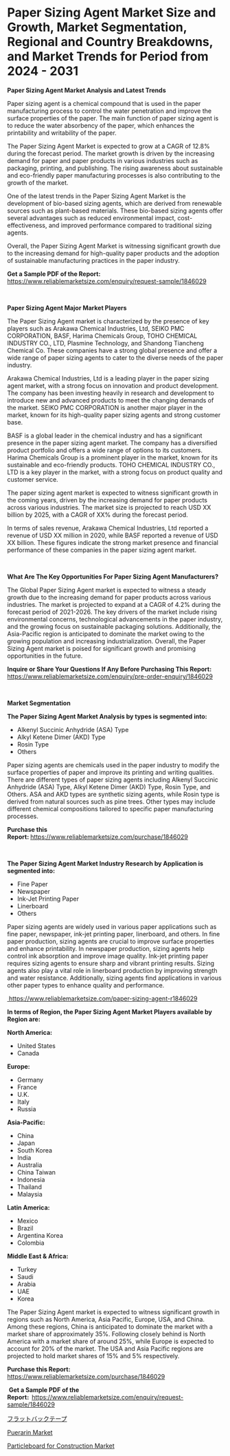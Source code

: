 <p><h1>Paper Sizing Agent Market Size and Growth, Market Segmentation, Regional and Country Breakdowns, and Market Trends for Period from 2024 -  2031</h1></p><p><strong>Paper Sizing Agent Market Analysis and Latest Trends</strong></p>
<p><p>Paper sizing agent is a chemical compound that is used in the paper manufacturing process to control the water penetration and improve the surface properties of the paper. The main function of paper sizing agent is to reduce the water absorbency of the paper, which enhances the printability and writability of the paper.</p><p>The Paper Sizing Agent Market is expected to grow at a CAGR of 12.8% during the forecast period. The market growth is driven by the increasing demand for paper and paper products in various industries such as packaging, printing, and publishing. The rising awareness about sustainable and eco-friendly paper manufacturing processes is also contributing to the growth of the market.</p><p>One of the latest trends in the Paper Sizing Agent Market is the development of bio-based sizing agents, which are derived from renewable sources such as plant-based materials. These bio-based sizing agents offer several advantages such as reduced environmental impact, cost-effectiveness, and improved performance compared to traditional sizing agents.</p><p>Overall, the Paper Sizing Agent Market is witnessing significant growth due to the increasing demand for high-quality paper products and the adoption of sustainable manufacturing practices in the paper industry.</p></p>
<p><strong>Get a Sample PDF of the Report:&nbsp;</strong> <a href="https://www.reliablemarketsize.com/enquiry/request-sample/1846029">https://www.reliablemarketsize.com/enquiry/request-sample/1846029</a></p>
<p>&nbsp;</p>
<p><strong>Paper Sizing Agent Major Market Players</strong></p>
<p><p>The Paper Sizing Agent market is characterized by the presence of key players such as Arakawa Chemical Industries, Ltd, SEIKO PMC CORPORATION, BASF, Harima Chemicals Group, TOHO CHEMICAL INDUSTRY CO., LTD, Plasmine Technology, and Shandong Tiancheng Chemical Co. These companies have a strong global presence and offer a wide range of paper sizing agents to cater to the diverse needs of the paper industry.</p><p>Arakawa Chemical Industries, Ltd is a leading player in the paper sizing agent market, with a strong focus on innovation and product development. The company has been investing heavily in research and development to introduce new and advanced products to meet the changing demands of the market. SEIKO PMC CORPORATION is another major player in the market, known for its high-quality paper sizing agents and strong customer base. </p><p>BASF is a global leader in the chemical industry and has a significant presence in the paper sizing agent market. The company has a diversified product portfolio and offers a wide range of options to its customers. Harima Chemicals Group is a prominent player in the market, known for its sustainable and eco-friendly products. TOHO CHEMICAL INDUSTRY CO., LTD is a key player in the market, with a strong focus on product quality and customer service.</p><p>The paper sizing agent market is expected to witness significant growth in the coming years, driven by the increasing demand for paper products across various industries. The market size is projected to reach USD XX billion by 2025, with a CAGR of XX% during the forecast period. </p><p>In terms of sales revenue, Arakawa Chemical Industries, Ltd reported a revenue of USD XX million in 2020, while BASF reported a revenue of USD XX billion. These figures indicate the strong market presence and financial performance of these companies in the paper sizing agent market.</p></p>
<p>&nbsp;</p>
<p><strong>What Are The Key Opportunities For Paper Sizing Agent Manufacturers?</strong></p>
<p><p>The Global Paper Sizing Agent market is expected to witness a steady growth due to the increasing demand for paper products across various industries. The market is projected to expand at a CAGR of 4.2% during the forecast period of 2021-2026. The key drivers of the market include rising environmental concerns, technological advancements in the paper industry, and the growing focus on sustainable packaging solutions. Additionally, the Asia-Pacific region is anticipated to dominate the market owing to the growing population and increasing industrialization. Overall, the Paper Sizing Agent market is poised for significant growth and promising opportunities in the future.</p></p>
<p><strong>Inquire or Share Your Questions If Any Before Purchasing This Report:</strong> <a href="https://www.reliablemarketsize.com/enquiry/pre-order-enquiry/1846029">https://www.reliablemarketsize.com/enquiry/pre-order-enquiry/1846029</a></p>
<p>&nbsp;</p>
<p><strong>Market Segmentation</strong></p>
<p><strong>The Paper Sizing Agent Market Analysis by types is segmented into:</strong></p>
<p><ul><li>Alkenyl Succinic Anhydride (ASA) Type</li><li>Alkyl Ketene Dimer (AKD) Type</li><li>Rosin Type</li><li>Others</li></ul></p>
<p><p>Paper sizing agents are chemicals used in the paper industry to modify the surface properties of paper and improve its printing and writing qualities. There are different types of paper sizing agents including Alkenyl Succinic Anhydride (ASA) Type, Alkyl Ketene Dimer (AKD) Type, Rosin Type, and Others. ASA and AKD types are synthetic sizing agents, while Rosin type is derived from natural sources such as pine trees. Other types may include different chemical compositions tailored to specific paper manufacturing processes.</p></p>
<p><strong>Purchase this Report:&nbsp;</strong><a href="https://www.reliablemarketsize.com/purchase/1846029">https://www.reliablemarketsize.com/purchase/1846029</a></p>
<p>&nbsp;</p>
<p><strong>The Paper Sizing Agent Market Industry Research by Application is segmented into:</strong></p>
<p><ul><li>Fine Paper</li><li>Newspaper</li><li>Ink-Jet Printing Paper</li><li>Linerboard</li><li>Others</li></ul></p>
<p><p>Paper sizing agents are widely used in various paper applications such as fine paper, newspaper, ink-jet printing paper, linerboard, and others. In fine paper production, sizing agents are crucial to improve surface properties and enhance printability. In newspaper production, sizing agents help control ink absorption and improve image quality. Ink-jet printing paper requires sizing agents to ensure sharp and vibrant printing results. Sizing agents also play a vital role in linerboard production by improving strength and water resistance. Additionally, sizing agents find applications in various other paper types to enhance quality and performance.</p></p>
<p><a href="https://www.reliablemarketsize.com/paper-sizing-agent-r1846029">&nbsp;https://www.reliablemarketsize.com/paper-sizing-agent-r1846029</a></p>
<p><strong>In terms of Region, the Paper Sizing Agent Market Players available by Region are:</strong></p>
<p>
    <p> <strong> North America: </strong>
        <ul>
            <li>United States</li>
            <li>Canada</li>
        </ul>
        </p> 
    <p> <strong> Europe: </strong>
        <ul>
            <li>Germany</li>
            <li>France</li>
            <li>U.K.</li>
            <li>Italy</li>
            <li>Russia</li>
        </ul>
        </p> 
    <p> <strong> Asia-Pacific: </strong>
        <ul>
            <li>China</li>
            <li>Japan</li>
            <li>South Korea</li>
            <li>India</li>
            <li>Australia</li>
            <li>China Taiwan</li>
            <li>Indonesia</li>
            <li>Thailand</li>
            <li>Malaysia</li>
        </ul>
        </p> 
    <p> <strong> Latin America: </strong>
        <ul>
            <li>Mexico</li>
            <li>Brazil</li>
            <li>Argentina Korea</li>
            <li>Colombia</li>
        </ul>
        </p> 
    <p> <strong> Middle East & Africa: </strong>
        <ul>
            <li>Turkey</li>
            <li>Saudi</li>
            <li>Arabia</li>
            <li>UAE</li>
            <li>Korea</li>
        </ul>
    </p>
    </p>
<p><p>The Paper Sizing Agent market is expected to witness significant growth in regions such as North America, Asia Pacific, Europe, USA, and China. Among these regions, China is anticipated to dominate the market with a market share of approximately 35%. Following closely behind is North America with a market share of around 25%, while Europe is expected to account for 20% of the market. The USA and Asia Pacific regions are projected to hold market shares of 15% and 5% respectively.</p></p>
<p><strong>Purchase this Report: </strong><a href="https://www.reliablemarketsize.com/purchase/1846029">https://www.reliablemarketsize.com/purchase/1846029</a></p>
<p>&nbsp;<strong>Get a Sample PDF of the Report:&nbsp;&nbsp;</strong><a href="https://www.reliablemarketsize.com/enquiry/request-sample/1846029">https://www.reliablemarketsize.com/enquiry/request-sample/1846029</a></p>
<p><strong></strong></p>
<p><p><a href="https://github.com/zjkmgcs938405/Market-Research-Report-List-3/blob/main/59994853692.md">フラットバックテープ</a></p><p><a href="https://issuu.com/reportprime-2/docs/puerarin-market-size-2030.pptx">Puerarin Market</a></p><p><a href="https://github.com/rionkhanvai01/Market-Research-Report-List-1/blob/main/particleboard-for-construction-market.md">Particleboard for Construction Market</a></p></p>